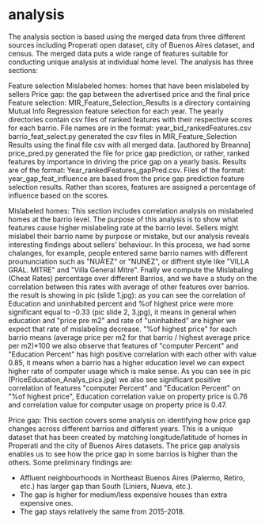 # analysis

The analysis section is based using the merged data from three different sources including Properati open dataset, city of Buenos Aires dataset, and census. The merged data puts a wide range of features suitable for conducting unique analysis at individual home level. The analysis has three sections:

Feature selection
Mislabeled homes: homes that have been mislabeled by sellers
Price gap: the gap between the advertised price and the final price
Feature selection: MIR_Feature_Selection_Results is a directory containing Mutual Info Regression feature selection for each year. The yearly directories contain csv files of ranked features with their respective scores for each barrio. File names are in the format: year_bid_rankedFeatures.csv barrio_feat_select.py generated the csv files in MIR_Feature_Selection Results using the final file csv with all merged data. [authored by Breanna] price_pred.py generated the file for price gap prediction, or rather, ranked features by importance in driving the price gap on a yearly basis. Results are of the format: Year_rankedFeatures_gapPred.csv. Files of the format: year_gap_feat_influence are based from the price gap prediction feature selection results. Rather than scores, features are assigned a percentage of influence based on the scores.

Mislabeled homes: This section includes correlation analysis on mislabeled homes at the barrio level. The purpose of this analysis is to show what features cause higher mislabeling rate at the barrio level. Sellers might mislabel their barrio name by purpose or mistake, but our analysis reveals interesting findings about sellers' behaviour. In this process, we had some chalanges, for example, people entered same barrio names with different proununciation such as "NUÃ‘EZ" or "NUNEZ", or diffrent style like "VILLA GRAL. MITRE" and "Villa General Mitre". Fnally we compute the Mislabaling (Cheat Rates) percentage over different Barrios, and we have a study on the correlation between this rates with average of other features over barrios. the result is showing in pic (slide 1.jpg): as you can see the correlation of Education and uninhabited percent and %of highest price were more significant equal to -0.33 (pic slide 2, 3.jpg), it means in general when education and "price pre m2" and rate of "uninhabited" are higher we expect that rate of mislabeling decrease. "%of highest price" for each barrio means (average price per m2 for that barrio / highest average price per m2)*100 we also observe that features of "computer Percent" and "Education Percent" has high positive correlation with each other with value 0.85, it means when a barrio has a higher education level we can expect higher rate of computer usage which is make sense. As you can see in pic (PriceEducation_Analys_pics.jpg) we also see significant positive correlation of features "computer Percent" and "Education Percent" on "%of highest price", Education correlation value on property price is 0.76 and correlation value for computer usage on property price is 0.47.

Price gap: This section covers some analysis on identifying how price gap changes across different barrios and different years. This is a unique dataset that has been created by matching longitude/latitude of homes in Properati and the city of Buenos Aires datasets. The price gap analysis enables us to see how the price gap in some barrios is higher than the others. Some preliminary findings are:
- Affluent neighbourhoods in Northeast Buenos Aires (Palermo, Retiro, etc.) has larger gap than South (Liniers, Nueva, etc.).
- The gap is higher for medium/less expensive houses than extra expensive ones.
- The gap stays relatively the same from 2015-2018.
